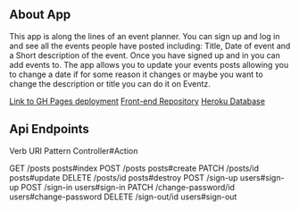 ## About App
This app is along the lines of an event planner. You can sign up and log in and see all the events people have posted including: Title, Date of event and a Short description of the event. Once you have signed up and in you can add events to. The app allows you to update your events posts allowing you to change a date if for some reason it changes or maybe you want to change the description or title you can do it on Eventz.

[Link to GH Pages deployment](https://Bowers96.github.io/front-end-project2)
[Front-end Repository](https://github.com/Bowers96/front-end-project2)
[Heroku Database](https://cryptic-hollows-32556.herokuapp.com/posts)

## Api Endpoints
Verb	URI Pattern	Controller#Action

GET	/posts	posts#index
POST	/posts	posts#create
PATCH	/posts/id	posts#update
DELETE	/posts/id	posts#destroy
POST	/sign-up	users#sign-up
POST	/sign-in	users#sign-in
PATCH	/change-password/id	users#change-password
DELETE	/sign-out/id	users#sign-out

